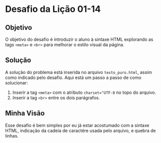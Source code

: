# Desafio da Lição 01-14

## Objetivo

O objetivo do desafio é introduzir o aluno à sintaxe HTML explorando as tags `<meta>` e `<br>` para melhorar o estilo visual da página.

## Solução

A solução do problema está inserida no arquivo `texto_puro.html`, assim como indicado pelo desafio. Aqui está um passo a passo de como solucionar:

1. Inserir a tag `<meta>` com o atributo `charset="UTF-8` no topo do arquivo.
2. Inserir a tag `<br>` entre os dois parágrafos.

## Minha Visão

Esse desafio é bem simples por eu já estar acostumado com a sintaxe HTML, indicação da cadeia de caractére usada pelo arquivo, e quebra de linhas.
